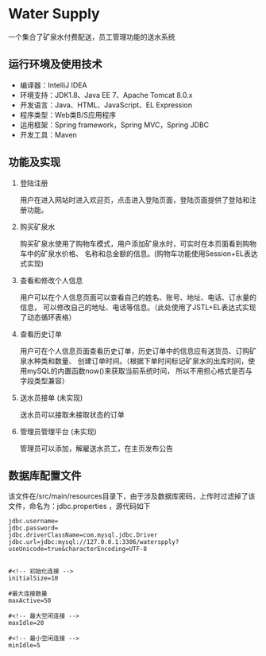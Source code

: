 # Water Supply
一个集合了矿泉水付费配送，员工管理功能的送水系统
## 运行环境及使用技术

 - 编译器：IntelliJ IDEA
 - 环境支持：JDK1.8、Java EE 7、Apache Tomcat 8.0.x
 - 开发语言：Java、HTML、JavaScript、EL Expression
 - 程序类型：Web类B/S应用程序
 - 运用框架：Spring framework，Spring MVC，Spring JDBC
 - 开发工具：Maven

## 功能及实现

1. 登陆注册

   用户在进入网站时进入欢迎页，点击进入登陆页面，登陆页面提供了登陆和注册功能。

2. 购买矿泉水

   购买矿泉水使用了购物车模式，用户添加矿泉水时，可实时在本页面看到购物车中的矿泉水价格、
   名称和总金额的信息。(购物车功能使用Session+EL表达式实现)

3. 查看和修改个人信息

   用户可以在个人信息页面可以查看自己的姓名、账号、地址、电话、订水量的信息，
   可以修改自己的地址、电话等信息。（此处使用了JSTL+EL表达式实现了动态循环表格）

4. 查看历史订单

   用户可在个人信息页面查看历史订单，历史订单中的信息应有送货员、订购矿泉水种类和数量、
   创建订单时间。（根据下单时间标记矿泉水的出库时间，使用mySQL的内置函数now()来获取当前系统时间，
   所以不用担心格式是否与字段类型兼容）
  
5. 送水员接单 (未实现)

   送水员可以接取未接取状态的订单

6. 管理员管理平台 (未实现) 

   管理员可以添加，解雇送水员工，在主页发布公告

## 数据库配置文件

该文件在/src/main/resources目录下，由于涉及数据库密码，上传时过滤掉了该文件，命名为：jdbc.properties ，源代码如下
```
jdbc.username=
jdbc.password=
jdbc.driverClassName=com.mysql.jdbc.Driver
jdbc.url=jdbc:mysql://127.0.0.1:3306/waterspply?useUnicode=true&characterEncoding=UTF-8


#<!-- 初始化连接 -->
initialSize=10

#最大连接数量
maxActive=50

#<!-- 最大空闲连接 -->
maxIdle=20

#<!-- 最小空闲连接 -->
minIdle=5
```

